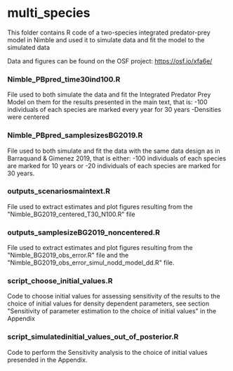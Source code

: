 # multi_species
This folder contains R code of a two-species integrated predator-prey model in Nimble and used it to simulate data and fit the model to the simulated data

Data and figures can be found on the OSF project:
https://osf.io/xfa6e/

### Nimble_PBpred_time30ind100.R
File used to both simulate the data and fit the Integrated Predator Prey Model on them for the results presented in the main text, that is:
-100 individuals of each species are marked every year for 30 years
-Densities were centered

### Nimble_PBpred_samplesizesBG2019.R
File used to both simulate and fit the data with the same data design as in Barraquand & Gimenez 2019, that is either:
-100 individuals of each species are marked for 10 years
or
-20 individuals of each species are marked for 30 years.

### outputs_scenariosmaintext.R
File used to extract estimates and plot figures resulting from the "Nimble_BG2019_centered_T30_N100.R" file

### outputs_samplesizeBG2019_noncentered.R
File used to extract estimates and plot figures resulting from the "Nimble_BG2019_obs_error.R" file and the "Nimble_BG2019_obs_error_simul_nodd_model_dd.R" file.

### script_choose_initial_values.R
Code to choose initial values for assessing sensitivity of the results to the choice of initial values for density dependent parameters, see section "Sensitivity of parameter estimation to the choice of initial values" in the Appendix

### script_simulatedinitial_values_out_of_posterior.R
Code to perform the Sensitivity analysis to the choice of initial values presended in the Appendix.
